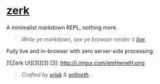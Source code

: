 # [zerk](https://xrisk.github.io/zerk)
A minimalist markdown REPL, nothing more.

 > _Write ye markdown, see ye browser render it [live](https://xrisk.github.io/zerk/)._

Fully live and in-browser with zero server-side processing.  

[![Zerk UI][3]][3]
[3]: http://i.imgur.com/emHwneH.png

> _Crafted by [xrisk](https://github.com/xrisk) & [onlineth](https://github.com/onlineth)._


